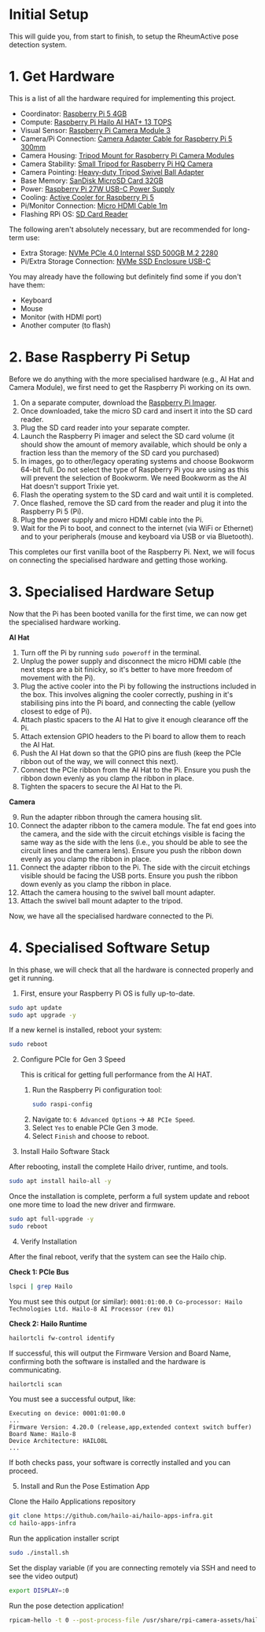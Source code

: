 # Initial Setup

This will guide you, from start to finish, to setup the RheumActive pose detection system.

# 1. Get Hardware

This is a list of all the hardware required for implementing this project.

- Coordinator: [Raspberry Pi 5 4GB](https://thepihut.com/products/raspberry-pi-5?variant=42531604922563)
- Compute: [Raspberry Pi Hailo AI HAT+ 13 TOPS](https://thepihut.com/products/raspberry-pi-ai-hat-plus?variant=53621840118145)
- Visual Sensor: [Raspberry Pi Camera Module 3](https://thepihut.com/products/raspberry-pi-camera-module-3?variant=42305752039619)
- Camera/Pi Connection: [Camera Adapter Cable for Raspberry Pi 5 300mm](https://thepihut.com/products/camera-adapter-cable-for-raspberry-pi-5?variant=42531560816835)
- Camera Housing: [Tripod Mount for Raspberry Pi Camera Modules](https://thepihut.com/products/tripod-mount-for-raspberry-pi-camera-modules)
- Camera Stability: [Small Tripod for Raspberry Pi HQ Camera](https://thepihut.com/products/small-tripod-for-raspberry-pi-hq-camera)
- Camera Pointing: [Heavy-duty Tripod Swivel Ball Adapter](https://thepihut.com/products/heavy-duty-tripod-swivel-ball-adapter)
- Base Memory: [SanDisk MicroSD Card 32GB](https://www.amazon.co.uk/dp/B08GY9NYRM/?coliid=I60G1GWDIL00Y&colid=1O4CX6QKF4BPD&ref_=list_c_wl_lv_ov_lig_dp_it)
- Power: [Raspberry Pi 27W USB-C Power Supply](https://thepihut.com/products/raspberry-pi-27w-usb-c-power-supply?variant=42531604070595)
- Cooling: [Active Cooler for Raspberry Pi 5](https://thepihut.com/products/active-cooler-for-raspberry-pi-5)
- Pi/Monitor Connection: [Micro HDMI Cable 1m](https://thepihut.com/products/hdmi-to-micro-hdmi-cable-2m-gold-plated?variant=40818117050563)
- Flashing RPi OS: [SD Card Reader](https://www.amazon.co.uk/Beikell-High-speed-Adapter-Supports-MMC-Compatible-Windows/dp/B07L9VT8YY/ref=sr_1_4?sr=8-4)

The following aren't absolutely necessary, but are recommended for long-term use:
- Extra Storage: [NVMe PCIe 4.0 Internal SSD 500GB M.2 2280](https://www.amazon.co.uk/dp/B0DBR9RZLV/?coliid=I1AGFURUH066UI&colid=1O4CX6QKF4BPD&ref_=list_c_wl_lv_ov_lig_dp_it)
- Pi/Extra Storage Connection: [NVMe SSD Enclosure USB-C](https://www.amazon.co.uk/UGREEN-Enclosure-External-Drive-Cables/dp/B09T97Z7DM/ref=sr_1_1?sr=8-1)

You may already have the following but definitely find some if you don't have them:
- Keyboard
- Mouse
- Monitor (with HDMI port)
- Another computer (to flash)

# 2. Base Raspberry Pi Setup

Before we do anything with the more specialised hardware (e.g., AI Hat and Camera Module), we first need to get the Raspberry Pi working on its own.

1. On a separate computer, download the [Raspberry Pi Imager](https://www.raspberrypi.com/software/).
2. Once downloaded, take the micro SD card and insert it into the SD card reader.
3. Plug the SD card reader into your separate compter.
4. Launch the Raspberry Pi imager and select the SD card volume (it should show the amount of memory available, which should be only a fraction less than the memory of the SD card you purchased)
5. In images, go to other/legacy operating systems and choose Bookworm 64-bit full. Do not select the type of Raspberry Pi you are using as this will prevent the selection of Bookworm. We need Bookworm as the AI Hat doesn't support Trixie yet.
6. Flash the operating system to the SD card and wait until it is completed.
7. Once flashed, remove the SD card from the reader and plug it into the Raspberry Pi 5 (Pi).
8. Plug the power supply and micro HDMI cable into the Pi.
9. Wait for the Pi to boot, and connect to the internet (via WiFi or Ethernet) and to your peripherals (mouse and keyboard via USB or via Bluetooth).

This completes our first vanilla boot of the Raspberry Pi. Next, we will focus on connecting the specialised hardware and getting those working.

# 3. Specialised Hardware Setup

Now that the Pi has been booted vanilla for the first time, we can now get the specialised hardware working.

**AI Hat**

1. Turn off the Pi by running `sudo poweroff` in the terminal.
2. Unplug the power supply and disconnect the micro HDMI cable (the next steps are a bit finicky, so it's better to have more freedom of movement with the Pi).
3. Plug the active cooler into the Pi by following the instructions included in the box. This involves aligning the cooler correctly, pushing in it's stabilising pins into the Pi board, and connecting the cable (yellow closest to edge of Pi).
4. Attach plastic spacers to the AI Hat to give it enough clearance off the Pi.
5. Attach extension GPIO headers to the Pi board to allow them to reach the AI Hat.
6. Push the AI Hat down so that the GPIO pins are flush (keep the PCIe ribbon out of the way, we will connect this next).
7. Connect the PCIe ribbon from the AI Hat to the Pi. Ensure you push the ribbon down evenly as you clamp the ribbon in place.
8. Tighten the spacers to secure the AI Hat to the Pi.

**Camera**

9. Run the adapter ribbon through the camera housing slit.
10. Connect the adapter ribbon to the camera module. The fat end goes into the camera, and the side with the circuit etchings visible is facing the same way as the side with the lens (i.e., you should be able to see the circuit lines and the camera lens). Ensure you push the ribbon down evenly as you clamp the ribbon in place.
11. Connect the adapter ribbon to the Pi. The side with the circuit etchings visible should be facing the USB ports. Ensure you push the ribbon down evenly as you clamp the ribbon in place.
12. Attach the camera housing to the swivel ball mount adapter.
13. Attach the swivel ball mount adapter to the tripod.

Now, we have all the specialised hardware connected to the Pi.

# 4. Specialised Software Setup

In this phase, we will check that all the hardware is connected properly and get it running.

1. First, ensure your Raspberry Pi OS is fully up-to-date.

```bash
sudo apt update
sudo apt upgrade -y
```

If a new kernel is installed, reboot your system:

```bash
sudo reboot
```

2. Configure PCIe for Gen 3 Speed

    This is critical for getting full performance from the AI HAT.

	1. Run the Raspberry Pi configuration tool:
        ```bash
        sudo raspi-config
        ```
	2. Navigate to: `6 Advanced Options` → `A8 PCIe Speed`.
	3. Select `Yes` to enable PCIe Gen 3 mode.
	4. Select `Finish` and choose to reboot.

3. Install Hailo Software Stack

After rebooting, install the complete Hailo driver, runtime, and tools.

```bash
sudo apt install hailo-all -y
```

Once the installation is complete, perform a full system update and reboot one more time to load the new driver and firmware.

```bash
sudo apt full-upgrade -y
sudo reboot
```

4. Verify Installation

After the final reboot, verify that the system can see the Hailo chip.

**Check 1: PCIe Bus**

```bash
lspci | grep Hailo
```

You must see this output (or similar): `0001:01:00.0 Co-processor: Hailo Technologies Ltd. Hailo-8 AI Processor (rev 01)`

**Check 2: Hailo Runtime**

```bash
hailortcli fw-control identify
```

If successful, this will output the Firmware Version and Board Name, confirming both the software is installed and the hardware is communicating.

```bash
hailortcli scan
```

You must see a successful output, like:

```
Executing on device: 0001:01:00.0
...
Firmware Version: 4.20.0 (release,app,extended context switch buffer)
Board Name: Hailo-8
Device Architecture: HAILO8L
...
```

If both checks pass, your software is correctly installed and you can proceed.

5. Install and Run the Pose Estimation App

Clone the Hailo Applications repository

```bash
git clone https://github.com/hailo-ai/hailo-apps-infra.git
cd hailo-apps-infra
```

Run the application installer script
```bash
sudo ./install.sh
```

Set the display variable (if you are connecting remotely via SSH and need to see the video output)
```bash
export DISPLAY=:0
```

Run the pose detection application!
```bash
rpicam-hello -t 0 --post-process-file /usr/share/rpi-camera-assets/hailo_yolov8_pose.json
```
